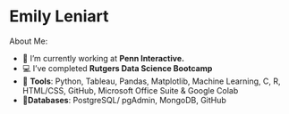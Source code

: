 # Emily Leniart
About Me:
- 🏫 I’m currently working at **Penn Interactive.**
- 💻 I’ve completed **Rutgers Data Science Bootcamp**
- 🧲 **Tools**: Python, Tableau, Pandas, Matplotlib, Machine Learning, C, R, HTML/CSS, GitHub, Microsoft Office Suite & Google Colab
- 🧲**Databases**: PostgreSQL/ pgAdmin, MongoDB, GitHub
